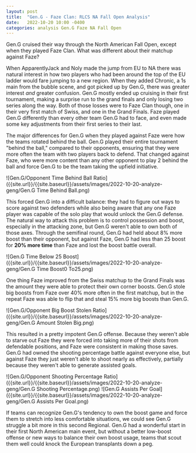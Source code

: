 ```yaml
---
layout: post
title:  "Gen.G - Faze Clan: RLCS NA Fall Open Analysis"
date:   2022-10-20 10:00 -0400
categories: analysis Gen.G Faze NA Fall Open
---
```


Gen.G cruised their way through the North American Fall Open, except when they played Faze Clan. What was different about their matchup against Faze?

When ApparentlyJack and Noly made the jump from EU to NA there was natural interest in how two players who had been around the top of the EU ladder would fare jumping to a new region. When they added Chronic, a 1s main from the bubble scene, and got picked up by Gen.G, there was greater interest _and_ greater confusion. Gen.G mostly ended up cruising in their first tournament, making a surprise run to the grand finals and only losing two series along the way. Both of those losses were to Faze Clan though, one in their very first match of Swiss, and one in the Grand Finals. Faze played Gen.G differently than every other team Gen.G had to face, and even made some key adjustments from their first series to their last.

The major differences for Gen.G when they played against Faze were how the teams rotated behind the ball. Gen.G played their entire tournament "behind the ball," compared to their opponents, ensuring that they were more often the team with two players back to defend. That changed against Faze, who were more content than any other opponent to play 2 behind the ball and force Gen.G to be the team taking the upfield initiative. 

![Gen.G/Opponent Time Behind Ball Ratio]({{site.url}}/{{site.baseurl}}/assets/images/2022-10-20-analyze-geng/Gen.G Time Behind Ball.png)

This forced Gen.G into a difficult balance: they had to figure out ways to score against two defenders while also being aware that any one Faze player was capable of the solo play that would unlock the Gen.G defense. The natural way to attack this problem is to control possession and boost, especially in the attacking zone, but Gen.G weren't able to own both of those axes. Through the semifinal round, Gen.G had held about 8% more boost than their opponent, but against Faze, Gen.G had less than 25 boost for **20% more time** than Faze and lost the boost battle overall.

![Gen.G Time Below 25 Boost]({{site.url}}/{{site.baseurl}}/assets/images/2022-10-20-analyze-geng/Gen.G Time Boost0 To25.png)

One thing Faze improved from the Swiss matchup to the Grand Finals was the amount they were able to protect their own corner boosts. Gen.G stole big boosts from Faze over 40% more often in the first matchup, but in the repeat Faze was able to flip that and steal 15% more big boosts than Gen.G.

![Gen.G/Opponent Big Boost Stolen Ratio]({{site.url}}/{{site.baseurl}}/assets/images/2022-10-20-analyze-geng/Gen.G Amount Stolen Big.png)

This resulted in a pretty impotent Gen.G offense. Because they weren't able to starve out Faze they were forced into taking more of their shots from defendable positions, and Faze were consistent in making those saves. Gen.G had owned the shooting percentage battle against everyone else, but against Faze they just weren't able to shoot nearly as effectively, partially because they weren't able to generate assisted goals.

![Gen.G/Opponent Shooting Percentage Ratio]({{site.url}}/{{site.baseurl}}/assets/images/2022-10-20-analyze-geng/Gen.G Shooting Percentage.png)
![Gen.G Assists Per Goal]({{site.url}}/{{site.baseurl}}/assets/images/2022-10-20-analyze-geng/Gen.G Assists Per Goal.png)

If teams can recognize Gen.G's tendency to own the boost game and force them to stretch into less comfortable situations, we could see Gen.G struggle a bit more in this second Regional. Gen.G had a wonderful start in their first North American main event, but without a better low-boost offense or new ways to balance their own boost usage, teams that scout them well could knock the European transplants down a peg.